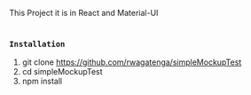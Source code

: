 This Project it is in React and Material-UI <br/><br/>

### `Installation` 

1. git clone https://github.com/rwagatenga/simpleMockupTest <br/>
2. cd simpleMockupTest <br/>
3. npm install <br/>


